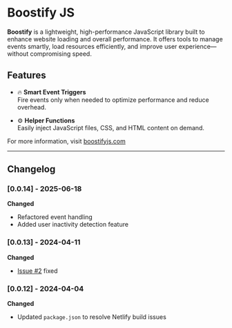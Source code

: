 # Boostify JS

**Boostify** is a lightweight, high-performance JavaScript library built to enhance website loading and overall performance. It offers tools to manage events smartly, load resources efficiently, and improve user experience—without compromising speed.

## Features

- 🔥 **Smart Event Triggers**  
  Fire events only when needed to optimize performance and reduce overhead.

- ⚙️ **Helper Functions**  
  Easily inject JavaScript files, CSS, and HTML content on demand.

For more information, visit [boostifyjs.com](https://boostifyjs.com/)

---

## Changelog

### [0.0.14] - 2025-06-18
**Changed**
- Refactored event handling
- Added user inactivity detection feature

### [0.0.13] - 2024-04-11
**Changed**
- [Issue #2](https://github.com/andresclua/boostify/issues/2) fixed

### [0.0.12] - 2024-04-04
**Changed**
- Updated `package.json` to resolve Netlify build issues